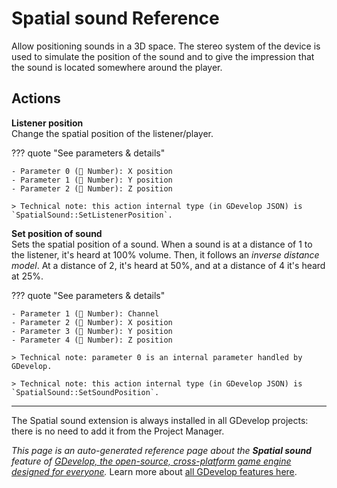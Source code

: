 # Spatial sound Reference

Allow positioning sounds in a 3D space. The stereo system of the device is used to simulate the position of the sound and to give the impression that the sound is located somewhere around the player. 

## Actions

**Listener position**  
Change the spatial position of the listener/player.

??? quote "See parameters & details"

    - Parameter 0 (🔢 Number): X position
    - Parameter 1 (🔢 Number): Y position
    - Parameter 2 (🔢 Number): Z position

    > Technical note: this action internal type (in GDevelop JSON) is `SpatialSound::SetListenerPosition`.

**Set position of sound**  
Sets the spatial position of a sound. When a sound is at a distance of 1 to the listener, it's heard at 100% volume. Then, it follows an *inverse distance model*. At a distance of 2, it's heard at 50%, and at a distance of 4 it's heard at 25%.

??? quote "See parameters & details"

    - Parameter 1 (🔢 Number): Channel
    - Parameter 2 (🔢 Number): X position
    - Parameter 3 (🔢 Number): Y position
    - Parameter 4 (🔢 Number): Z position

    > Technical note: parameter 0 is an internal parameter handled by GDevelop.

    > Technical note: this action internal type (in GDevelop JSON) is `SpatialSound::SetSoundPosition`.





---

The Spatial sound extension is always installed in all GDevelop projects: there is no need to add it from the Project Manager.

*This page is an auto-generated reference page about the **Spatial sound** feature of [GDevelop, the open-source, cross-platform game engine designed for everyone](https://gdevelop.io/).* Learn more about [all GDevelop features here](/gdevelop5/all-features).